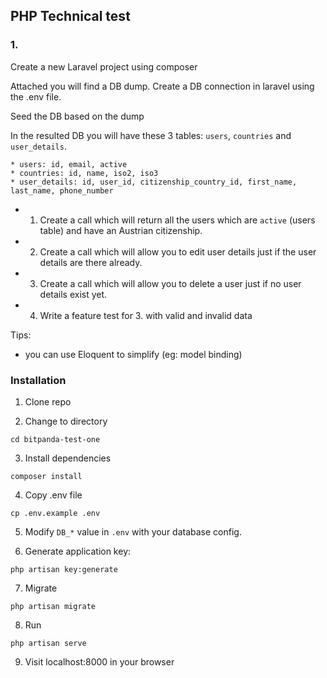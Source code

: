 ## PHP Technical test

### 1.

Create a new Laravel project using composer

Attached you will find a DB dump. Create a DB connection in laravel using the .env file. 

Seed the DB based on the dump

In the resulted DB you will have these 3 tables: `users`, `countries` and `user_details`.
```
* users: id, email, active
* countries: id, name, iso2, iso3 
* user_details: id, user_id, citizenship_country_id, first_name, last_name, phone_number
```

* 1. Create a call which will return all the users which are `active` (users table) and have an Austrian citizenship.
* 2. Create a call which will allow you to edit user details just if the user details are there already.
* 3. Create a call which will allow you to delete a user just if no user details exist yet.
* 4. Write a feature test for 3. with valid and invalid data

Tips:
- you can use Eloquent to simplify (eg: model binding)


### Installation

1. Clone repo

2. Change to directory

````
cd bitpanda-test-one
````   

3. Install dependencies

````
composer install
````

4. Copy .env file

```
cp .env.example .env
```

5. Modify `DB_*` value in `.env` with your database config.

6. Generate application key:

````
php artisan key:generate
````

7. Migrate
````
php artisan migrate
````

8. Run
````
php artisan serve
````

9. Visit localhost:8000 in your browser